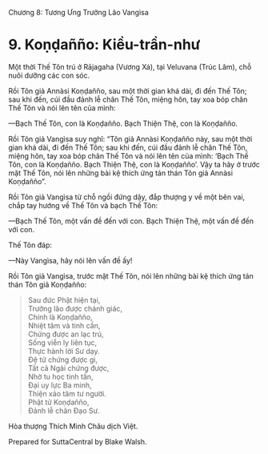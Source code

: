  

Chương 8: Tương Ưng Trưởng Lão Vangìsa

# 9\. Koṇḍañño: Kiều-trần-như

Một thời Thế Tôn trú ở Rājagaha (Vương Xá), tại Veluvana (Trúc Lâm), chỗ nuôi dưỡng các con sóc.

Rồi Tôn giả Annàsi Koṇḍañño, sau một thời gian khá dài, đi đến Thế Tôn; sau khi đến, cúi đầu đảnh lễ chân Thế Tôn, miệng hôn, tay xoa bóp chân Thế Tôn và nói lên tên của mình:

—Bạch Thế Tôn, con là Koṇḍañño. Bạch Thiện Thệ, con là Koṇḍañño.

Rồi Tôn giả Vangìsa suy nghĩ: “Tôn giả Annàsi Koṇḍañño này, sau một thời gian khá dài, đi đến Thế Tôn; sau khi đến, cúi đầu đảnh lễ chân Thế Tôn, miệng hôn, tay xoa bóp chân Thế Tôn và nói lên tên của mình: ‘Bạch Thế Tôn, con là Koṇḍañño. Bạch Thiện Thệ, con là Koṇḍañño’. Vậy ta hãy ở trước mặt Thế Tôn, nói lên những bài kệ thích ứng tán thán Tôn giả Annàsi Koṇḍañño”.

Rồi Tôn giả Vangìsa từ chỗ ngồi đứng dậy, đắp thượng y về một bên vai, chắp tay hướng về Thế Tôn và bạch Thế Tôn:

—Bạch Thế Tôn, một vấn đề đến với con. Bạch Thiện Thệ, một vấn đề đến với con.

Thế Tôn đáp:

—Này Vangìsa, hãy nói lên vấn đề ấy!

Rồi Tôn giả Vangìsa, trước mặt Thế Tôn, nói lên những bài kệ thích ứng tán thán Tôn giả Koṇḍañño:

> Sau đức Phật hiện tại,  
> Trưởng lão được chánh giác,  
> Chính là Koṇḍañño,  
> Nhiệt tâm và tinh cần,  
> Chứng được an lạc trú,  
> Sống viễn ly liên tục,  
> Thực hành lời Sư dạy.  
> Ðệ tử chứng được gì,  
> Tất cả Ngài chứng được,  
> Nhờ tu học tinh tấn,  
> Ðại uy lực Ba minh,  
> Thiện xảo tâm tư người.  
> Phật tử Koṇḍañño,  
> Ðảnh lễ chân Ðạo Sư.

Hòa thượng Thích Minh Châu dịch Việt.

Prepared for SuttaCentral by Blake Walsh.